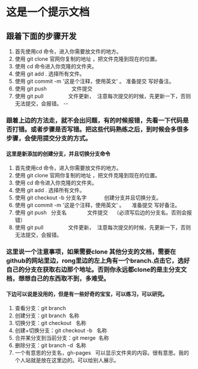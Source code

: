 # 这是一个提示文档
## 跟着下面的步骤开发
1. 首先使用cd 命令，进入你需要放文件的地方。
2. 使用 git clone 官网你复制的地址 ，把文件克隆到现在的位置。
3. 使用 cd 命令进入你克隆的文件夹。
4. 使用 git add .                    选择所有文件。
5. 使用 git commit -m '这是个注释，使用英文' 。      准备提交 写好备注。
6. 使用 git push                 文件提交
6. 使用 git pull                 文件更新，  注意每次提交的时候，先更新一下，否则无法提交，会报错。
--
### 跟着上边的方法走，就不会出问题，有的时候报错，先看一下代码是否打错。或者步骤是否写错。把这些代码熟练之后，到时候会多很多步骤，会使用提交分支的方式。

#### 这里是新添加的创建分支，并且切换分支命令
1. 首先使用cd 命令，进入你需要放文件的地方。
2. 使用 git clone 官网你复制的地址 ，把文件克隆到现在的位置。
3. 使用 cd 命令进入你克隆的文件夹。
4. 使用 git add .                    选择所有文件。
5. 使用 git checkout -b 分支名字            创建分支并且切换分支。
6. 使用 git commit -m '这是个注释，使用英文' 。      准备提交 写好备注。
7. 使用 git push   分支名              文件提交    （必须写后边的分支名。否则会报错）
7. 使用 git pull                 文件更新，  注意每次提交的时候，先更新一下，否则无法提交，会报错。

### 这里说一个注意事项，如果需要clone 其他分支的文档，需要在github的网站里边，rong里边的左上角有一个branch.点击它，选好自己的分支在获取右边那个地址。否则你永远都clone的是主分支文档，想想自己的东西取不到，多难受。

#### 下边可以说是没用的，但是有一些好奇的宝宝，可以练习，可以研究。
1. 查看分支：git branch
2. 创建分支：git branch  名称
3. 切换分支：git checkout   名称
4. 创建+切换分支：git checkout -b   名称
5. 合并某分支到当前分支：git merge  名称
6. 删除分支：git branch -d  名称
7. 一个有意思的分支名，gh-pages   可以显示文件夹的内容。很有意思。我的个人站就是放在这里边的。可以给别人展示。
